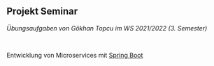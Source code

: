 ## Projekt Seminar

<i>Übungsaufgaben von Gökhan Topcu im WS 2021/2022 (3. Semester)</i>

<br>

Entwicklung von Microservices mit [Spring Boot](https://spring.io/projects/spring-boot)


